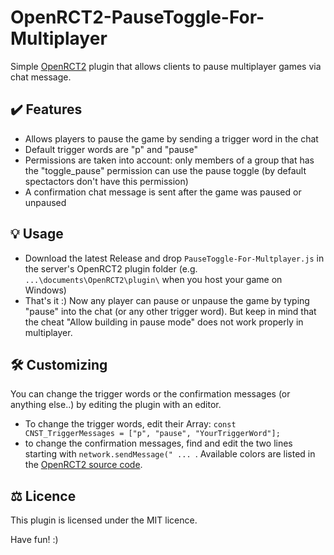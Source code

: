 # OpenRCT2-PauseToggle-For-Multiplayer
Simple [OpenRCT2](https://github.com/OpenRCT2/OpenRCT2) plugin that allows clients to pause multiplayer games via chat message.

## ✔️ Features
* Allows players to pause the game by sending a trigger word in the chat
* Default trigger words are "p" and "pause"
* Permissions are taken into account: only members of a group that has the "toggle_pause" permission can use the pause toggle (by default spectactors don't have this permission)
* A confirmation chat message is sent after the game was paused or unpaused

## 💡 Usage
* Download the latest Release and drop `PauseToggle-For-Multplayer.js` in the server's OpenRCT2 plugin folder (e.g. `...\documents\OpenRCT2\plugin\` when you host your game on Windows)
* That's it :) Now any player can pause or unpause the game by typing "pause" into the chat (or any other trigger word). But keep in mind that the cheat "Allow building in pause mode" does not work properly in multiplayer.

## 🛠 Customizing
You can change the trigger words or the confirmation messages (or anything else..) by editing the plugin with an editor.
* To change the trigger words, edit their Array: `const CNST_TriggerMessages = ["p", "pause", "YourTriggerWord"];`
* to change the confirmation messages, find and edit the two lines starting with `network.sendMessage(" ... `. Available colors are listed in the [OpenRCT2 source code](https://github.com/OpenRCT2/OpenRCT2/blob/develop/src/openrct2/localisation/FormatCodes.cpp).

## ⚖️ Licence
This plugin is licensed under the MIT licence.

Have fun! :)
